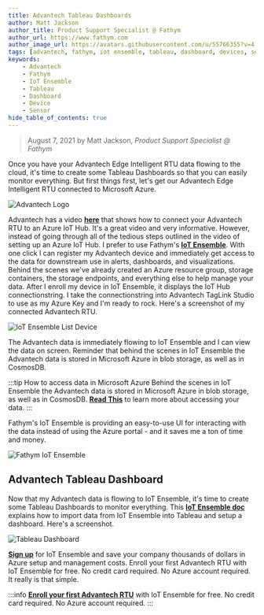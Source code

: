 ```yaml
---
title: Advantech Tableau Dashboards
author: Matt Jackson
author_title: Product Support Specialist @ Fathym
author_url: https://www.fathym.com
author_image_url: https://avatars.githubusercontent.com/u/55766355?v=4
tags: [advantech, fathym, iot ensemble, tableau, dashboard, devices, sensors]
keywords:
    - Advantech
    - Fathym
    - IoT Ensemble
    - Tableau
    - Dashboard
    - Device
    - Sensor
hide_table_of_contents: true
---
```


> August 7, 2021 by Matt Jackson, _Product Support Specialist @ Fathym_

Once you have your Advantech Edge Intelligent RTU data flowing to the cloud, it's time to create some Tableau Dashboards so that you can easily monitor everything. But first things first, let's get our Advantech Edge Intelligent RTU connected to Microsoft Azure.

![Advantech Logo](https://www.fathym.com/iot/img/screenshots/Advantech_Device_Banner_1200x300.jpg)

Advantech has a video **[here](https://www.youtube.com/watch?v=HEhvcU36Z8o)** that shows how to connect your Advantech RTU to an Azure IoT Hub. It's a great video and very informative. However, instead of going through all of the tedious steps outlined in the video of setting up an Azure IoT Hub. I prefer to use Fathym's **[IoT Ensemble](https://www.fathym.com/iot)**. With one click I can register my Advantech device and immediately get access to the data for downstream use in alerts, dashboards, and visualizations. Behind the scenes we've already created an Azure resource group, storage containers, the storage endpoints, and everything else to help manage your data. After I enroll my device in IoT Ensemble, it displays the IoT Hub connectionstring. I take the connectionstring into Advantech TagLink Studio to use as my Azure Key and I'm ready to rock. Here's a screenshot of my connected Advantech RTU.

![IoT Ensemble List Device](https://www.fathym.com/iot/img/screenshots/Advantech-ConnectedDevice.PNG)

The Advantech data is immediately flowing to IoT Ensemble and I can view the data on screen. Reminder that behind the scenes in IoT Ensemble the Advantech data is stored in Microsoft Azure in blob storage, as well as in CosmosDB. 

:::tip How to access data in Microsoft Azure
Behind the scenes in IoT Ensemble the Advantech data is stored in Microsoft Azure in blob storage, as well as in CosmosDB. **[Read This](https://www.fathym.com/iot/docs/getting-started/connecting-downstream)** to learn more about accessing your data.
:::

Fathym's IoT Ensemble is providing an easy-to-use UI for interacting with the data instead of using the Azure portal - and it saves me a ton of time and money.

![Fathym IoT Ensemble](https://www.fathym.com/iot/img/screenshots/Advantech-Dashboard.PNG)

## Advantech Tableau Dashboard

Now that my Advantech data is flowing to IoT Ensemble, it's time to create some Tableau Dashboards to monitor everything. This **[IoT Ensemble doc](https://www.fathym.com/iot/docs/devs/storage/tableau)** explains how to import data from IoT Ensemble into Tableau and setup a dashboard. Here's a screenshot.

![Tableau Dashboard](https://www.fathym.com/iot/img/screenshots/Advantech-TableauDashboard.png)

**[Sign up](https://www.fathym.com/dashboard/iot)** for IoT Ensemble and save your company thousands of dollars in Azure setup and management costs. Enroll your first Advantech RTU with IoT Ensemble for free. No credit card required. No Azure account required. It really is that simple.

:::info
**[Enroll your first Advantech RTU](https://www.fathym.com/dashboard)** with IoT Ensemble for free.
No credit card required.
No Azure account required.
:::
